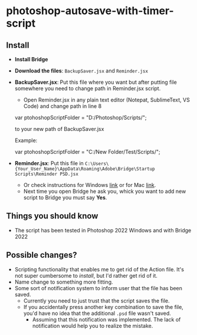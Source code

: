 # photoshop-autosave-with-timer-script

## Install

* **Install Bridge**
* **Download the files**: `BackupSaver.jsx` and `Reminder.jsx`
* **BackupSaver.jsx**: Put this file where you want but after putting file somewhere you need to change path in Reminder.jsx script.
  * Open Reminder.jsx in any plain text editor (Notepat, SublimeText, VS Code) and change path in line 8

  var ptohoshopScriptFolder = "D:/Photoshop/Scripts/"; 

  to your new path of BackupSaver.jsx

  Example:

  var ptohoshopScriptFolder = "C:/New Folder/Test/Scripts/"; 

* **Reminder.jsx**: Put this file in `C:\Users\{Your_User_Name}\AppData\Roaming\Adobe\Bridge\Startup Scripts\Reminder PSD.jsx`
  * Or check instructions for Windows [link](http://kasyan.ho.ua/tips/bridge/how_to_install_scripts_in_bridge.html) or for Mac [link](https://jetsetcom.net/178-install-script-javascript-adobe-bridge.html).
  * Next time you open Bridge he ask you, whick you want to add new script to Bridge you must say **Yes**.

## Things you should know

* The script has been tested in Photoshop 2022 Windows and with Bridge 2022

## Possible changes?
* Scripting functionality that enables me to get rid of the Action file. It's not super cumbersome to *install*, but I'd rather get rid of it.
* Name change to something more fitting.
* Some sort of notification system to inform user that the file has been saved. 
  * Currently you need to just trust that the script saves the file.
  * If you accidentally press another key combination to save the file, you'd have no idea that the additional `.psd` file wasn't saved.
     * Assuming that this notification was implemented. The lack of notification would help you to realize the mistake.

